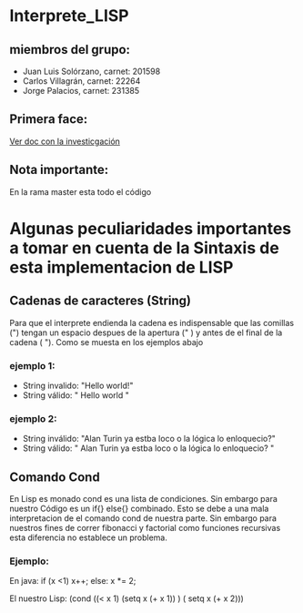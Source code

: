 # Interprete_LISP

## miembros del grupo:
- Juan Luis Solórzano, carnet: 201598
- Carlos Villagrán,    carnet: 22264
- Jorge Palacios,      carnet: 231385

## Primera face:
[Ver doc con la investicgación](https://docs.google.com/document/d/1gnTj-BvUHW2ATFoACNjD3tx1tIwkDdJFa-MMkx-zV0s/edit?usp=sharing)

## Nota importante:
En la rama master esta todo el código

# Algunas peculiaridades importantes a tomar en cuenta de la Sintaxis de esta implementacion de LISP
## Cadenas de caracteres (String)
Para que el interprete endienda la cadena es indispensable que las comillas (") tengan un espacio despues de la apertura (" ) y antes de el final de la cadena ( "). Como se muesta en los ejemplos abajo
### ejemplo 1:
- String invalido: "Hello world!"
- String válido:   " Hello world "
### ejemplo 2:
- String inválido: "Alan Turin ya estba loco o la lógica lo enloquecio?"
- String válido:   " Alan Turin ya estba loco o la lógica lo enloquecio? "

## Comando Cond
En Lisp es monado cond es una lista de condiciones. Sin embargo para nuestro Código es un if{} else{} combinado. Esto se debe a una mala interpretacion de el comando cond de nuestra parte. Sin embargo para nuestros fines de correr fibonacci y factorial como funciones recursivas esta diferencia no establece un problema. 
### Ejemplo:
En java:
if (x <1)
  x++;
else:
  x *= 2;

El nuestro Lisp:
(cond ((< x 1) (setq x (+ x 1)) ) ( setq x (+ x 2)))


